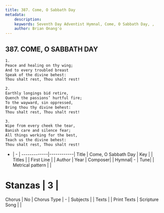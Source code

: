 ```yaml
---
title: 387. Come, O Sabbath Day
metadata:
    description: 
    keywords: Seventh Day Adventist Hymnal, Come, O Sabbath Day, , 
    author: Brian Onang'o
---
```



## 387. COME, O SABBATH DAY

```txt
1.
Peace and healing on thy wing;
And to every troubled breast
Speak of the divine behest:
Thou shalt rest, Thou shalt rest!

2.
Earthly longings bid retire,
Quench the passions’ hurtful fire;
To the wayward, sin oppressed,
Bring thou thy divine behest:
Thou shalt rest, Thou shalt rest!

3.
Wipe from every cheek the tear,
Banish care and silence fear;
All things working for the best,
Teach us the divine behest:
Thou shalt rest, Thou shalt rest!
```

- |   -  |
-------------|------------|
Title | Come, O Sabbath Day |
Key |  |
Titles |  |
First Line |  |
Author | 
Year | 
Composer|  |
Hymnal|  - |
Tune|  |
Metrical pattern | |
# Stanzas | 3 |
Chorus | No |
Chorus Type | - |
Subjects |  |
Texts |  |
Print Texts | 
Scripture Song |  |
  
